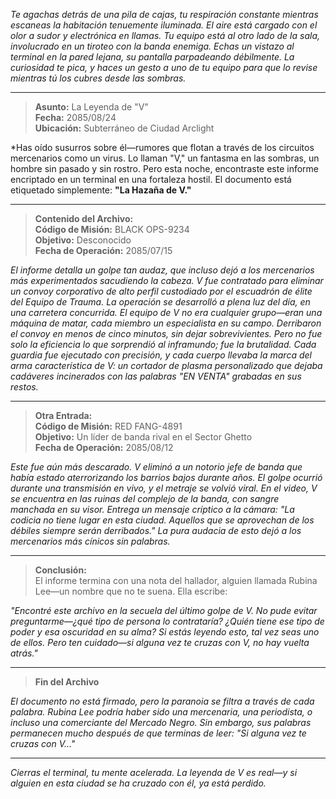 _Te agachas detrás de una pila de cajas, tu respiración constante mientras escaneas la habitación tenuemente iluminada. El aire está cargado con el olor a sudor y electrónica en llamas. Tu equipo está al otro lado de la sala, involucrado en un tiroteo con la banda enemiga. Echas un vistazo al terminal en la pared lejana, su pantalla parpadeando débilmente. La curiosidad te pica, y haces un gesto a uno de tu equipo para que lo revise mientras tú los cubres desde las sombras._

---

> **Asunto:** La Leyenda de "V"  
> **Fecha:** 2085/08/24  
> **Ubicación:** Subterráneo de Ciudad Arclight

\*Has oído susurros sobre él—rumores que flotan a través de los circuitos mercenarios como un virus. Lo llaman "V," un fantasma en las sombras, un hombre sin pasado y sin rostro. Pero esta noche, encontraste este informe encriptado en un terminal en una fortaleza hostil. El documento está etiquetado simplemente: **"La Hazaña de V."**

---

> **Contenido del Archivo:**  
> **Código de Misión:** BLACK OPS-9234  
> **Objetivo:** Desconocido  
> **Fecha de Operación:** 2085/07/15

_El informe detalla un golpe tan audaz, que incluso dejó a los mercenarios más experimentados sacudiendo la cabeza. V fue contratado para eliminar un convoy corporativo de alto perfil custodiado por el escuadrón de élite del Equipo de Trauma. La operación se desarrolló a plena luz del día, en una carretera concurrida. El equipo de V no era cualquier grupo—eran una máquina de matar, cada miembro un especialista en su campo. Derribaron el convoy en menos de cinco minutos, sin dejar sobrevivientes. Pero no fue solo la eficiencia lo que sorprendió al inframundo; fue la brutalidad. Cada guardia fue ejecutado con precisión, y cada cuerpo llevaba la marca del arma característica de V: un cortador de plasma personalizado que dejaba cadáveres incinerados con las palabras "EN VENTA" grabadas en sus restos._

---

> **Otra Entrada:**  
> **Código de Misión:** RED FANG-4891  
> **Objetivo:** Un líder de banda rival en el Sector Ghetto  
> **Fecha de Operación:** 2085/08/12

_Este fue aún más descarado. V eliminó a un notorio jefe de banda que había estado aterrorizando los barrios bajos durante años. El golpe ocurrió durante una transmisión en vivo, y el metraje se volvió viral. En el video, V se encuentra en las ruinas del complejo de la banda, con sangre manchada en su visor. Entrega un mensaje críptico a la cámara: "La codicia no tiene lugar en esta ciudad. Aquellos que se aprovechan de los débiles siempre serán derribados." La pura audacia de esto dejó a los mercenarios más cínicos sin palabras._

---

> **Conclusión:**  
> El informe termina con una nota del hallador, alguien llamada Rubina Lee—un nombre que no te suena. Ella escribe:

_"Encontré este archivo en la secuela del último golpe de V. No pude evitar preguntarme—¿qué tipo de persona lo contrataría? ¿Quién tiene ese tipo de poder y esa oscuridad en su alma? Si estás leyendo esto, tal vez seas uno de ellos. Pero ten cuidado—si alguna vez te cruzas con V, no hay vuelta atrás."_

---

> **Fin del Archivo**

_El documento no está firmado, pero la paranoia se filtra a través de cada palabra. Rubina Lee podría haber sido una mercenaria, una periodista, o incluso una comerciante del Mercado Negro. Sin embargo, sus palabras permanecen mucho después de que terminas de leer: "Si alguna vez te cruzas con V..."_

---

_Cierras el terminal, tu mente acelerada. La leyenda de V es real—y si alguien en esta ciudad se ha cruzado con él, ya está perdido._
